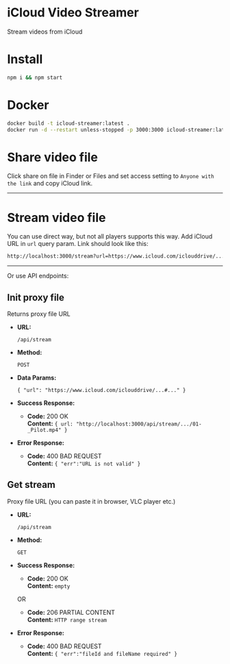 iCloud Video Streamer
=============

Stream videos from iCloud

# Install

``` bash
npm i && npm start
```

# Docker

``` bash
docker build -t icloud-streamer:latest .
docker run -d --restart unless-stopped -p 3000:3000 icloud-streamer:latest
```

# Share video file

Click share on file in Finder or Files and set access setting to `Anyone with the link` and copy iCloud link.

---

# Stream video file

You can use direct way, but not all players supports this way.
Add iCloud URL in `url` query param. Link should look like this:
``` bash
http://localhost:3000/stream?url=https://www.icloud.com/iclouddrive/...
```

---
Or use API endpoints:

**Init proxy file**
----
Returns proxy file URL

* **URL:**

  `/api/stream`

* **Method:**

  `POST`

* **Data Params:**

  `{ "url": "https://www.icloud.com/iclouddrive/...#..." }`

* **Success Response:**

    * **Code:** 200 OK<br />
      **Content:** `{ url: "http://localhost:3000/api/stream/.../01-_Pilot.mp4" }`

* **Error Response:**

    * **Code:** 400 BAD REQUEST <br />
      **Content:** `{ "err":"URL is not valid" }`

**Get stream**
----
Proxy file URL (you can paste it in browser, VLC player etc.)

* **URL:**

  `/api/stream`

* **Method:**

  `GET`

* **Success Response:**

    * **Code:** 200 OK<br />
      **Content:** `empty`

  OR

    * **Code:** 206 PARTIAL CONTENT <br />
      **Content:** `HTTP range stream`

* **Error Response:**

    * **Code:** 400 BAD REQUEST <br />
      **Content:** `{ "err":"fileId and fileName required" }`

